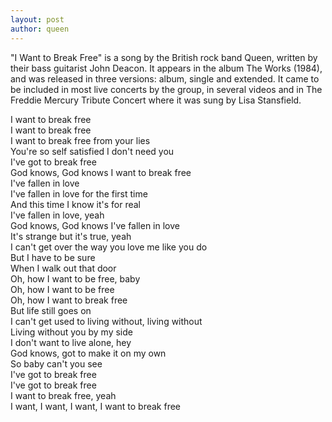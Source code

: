 ```yaml
---
layout: post
author: queen
---
```

"I Want to Break Free" is a song by the British rock band Queen, written by their bass guitarist John Deacon. It appears in the album The Works (1984), and was released in three versions: album, single and extended. It came to be included in most live concerts by the group, in several videos and in The Freddie Mercury Tribute Concert where it was sung by Lisa Stansfield.

I want to break free  
I want to break free  
I want to break free from your lies  
You're so self satisfied I don't need you  
I've got to break free  
God knows, God knows I want to break free  
I've fallen in love  
I've fallen in love for the first time  
And this time I know it's for real  
I've fallen in love, yeah  
God knows, God knows I've fallen in love  
It's strange but it's true, yeah  
I can't get over the way you love me like you do  
But I have to be sure  
When I walk out that door  
Oh, how I want to be free, baby  
Oh, how I want to be free  
Oh, how I want to break free  
But life still goes on  
I can't get used to living without, living without  
Living without you by my side  
I don't want to live alone, hey  
God knows, got to make it on my own  
So baby can't you see  
I've got to break free  
I've got to break free  
I want to break free, yeah  
I want, I want, I want, I want to break free